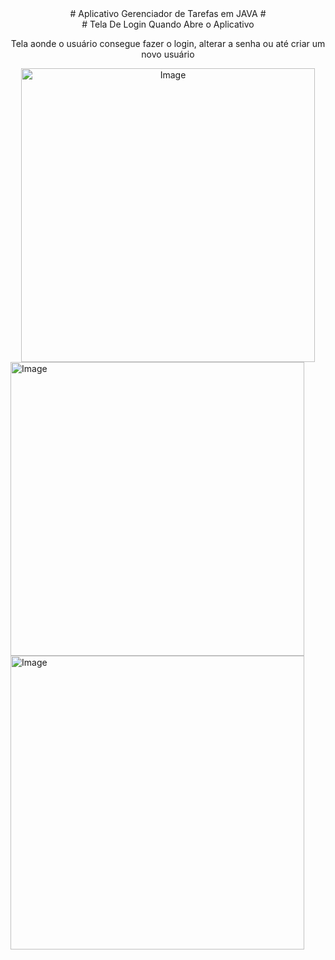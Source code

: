 <div align="center">
# Aplicativo Gerenciador de Tarefas em JAVA #
</div>

<div align="center">
# Tela De Login Quando Abre o Aplicativo 
</div>

<div align="center">
<p align="center">Tela aonde o usuário consegue fazer o login, alterar  a senha ou até criar um novo usuário</p>
<img width="470" alt="Image" src="https://github.com/user-attachments/assets/46994949-95f5-45be-84ad-eef656d5d000" />
</div>
<img width="470" alt="Image" src=<img width="411" alt="Image" src="https://github.com/user-attachments/assets/3a39ce5f-f1b4-46f5-b11b-4e242d983700"  />
</div>
<img width="470" alt="Image" src=<img width="370" alt="Image" src="https://github.com/user-attachments/assets/88be653c-91be-43d9-8137-6e495987f7e4"  />
</div>

